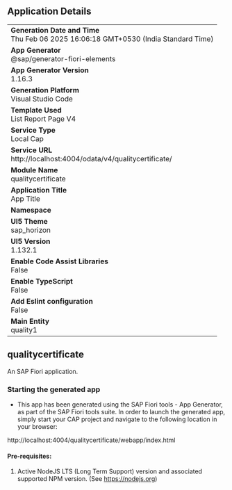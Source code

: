 ## Application Details
|               |
| ------------- |
|**Generation Date and Time**<br>Thu Feb 06 2025 16:06:18 GMT+0530 (India Standard Time)|
|**App Generator**<br>@sap/generator-fiori-elements|
|**App Generator Version**<br>1.16.3|
|**Generation Platform**<br>Visual Studio Code|
|**Template Used**<br>List Report Page V4|
|**Service Type**<br>Local Cap|
|**Service URL**<br>http://localhost:4004/odata/v4/qualitycertificate/|
|**Module Name**<br>qualitycertificate|
|**Application Title**<br>App Title|
|**Namespace**<br>|
|**UI5 Theme**<br>sap_horizon|
|**UI5 Version**<br>1.132.1|
|**Enable Code Assist Libraries**<br>False|
|**Enable TypeScript**<br>False|
|**Add Eslint configuration**<br>False|
|**Main Entity**<br>quality1|

## qualitycertificate

An SAP Fiori application.

### Starting the generated app

-   This app has been generated using the SAP Fiori tools - App Generator, as part of the SAP Fiori tools suite.  In order to launch the generated app, simply start your CAP project and navigate to the following location in your browser:

http://localhost:4004/qualitycertificate/webapp/index.html

#### Pre-requisites:

1. Active NodeJS LTS (Long Term Support) version and associated supported NPM version.  (See https://nodejs.org)


